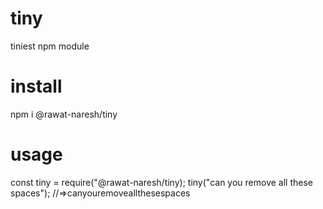 # tiny
  tiniest npm module

# install
  npm i @rawat-naresh/tiny

# usage
  const tiny = require("@rawat-naresh/tiny);
  tiny("can you remove all these spaces");
//=>canyouremoveallthesespaces
